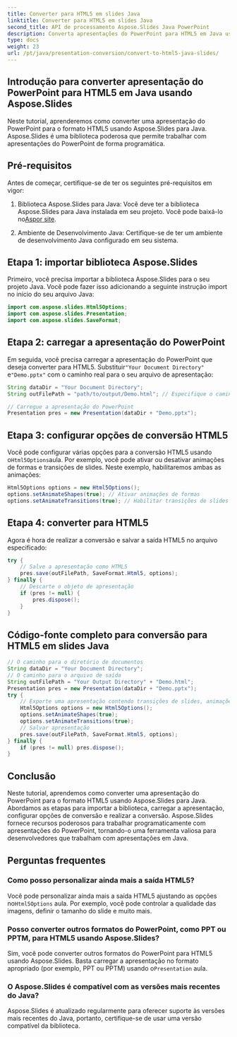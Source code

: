 ```yaml
---
title: Converter para HTML5 em slides Java
linktitle: Converter para HTML5 em slides Java
second_title: API de processamento Aspose.Slides Java PowerPoint
description: Converta apresentações do PowerPoint para HTML5 em Java usando Aspose.Slides. Aprenda a automatizar o processo de conversão com exemplos de código passo a passo.
type: docs
weight: 23
url: /pt/java/presentation-conversion/convert-to-html5-java-slides/
---
```


## Introdução para converter apresentação do PowerPoint para HTML5 em Java usando Aspose.Slides

Neste tutorial, aprenderemos como converter uma apresentação do PowerPoint para o formato HTML5 usando Aspose.Slides para Java. Aspose.Slides é uma biblioteca poderosa que permite trabalhar com apresentações do PowerPoint de forma programática.

## Pré-requisitos

Antes de começar, certifique-se de ter os seguintes pré-requisitos em vigor:

1.  Biblioteca Aspose.Slides para Java: Você deve ter a biblioteca Aspose.Slides para Java instalada em seu projeto. Você pode baixá-lo no[Aspor site](https://products.aspose.com/slides/java/).

2. Ambiente de Desenvolvimento Java: Certifique-se de ter um ambiente de desenvolvimento Java configurado em seu sistema.

## Etapa 1: importar biblioteca Aspose.Slides

Primeiro, você precisa importar a biblioteca Aspose.Slides para o seu projeto Java. Você pode fazer isso adicionando a seguinte instrução import no início do seu arquivo Java:

```java
import com.aspose.slides.Html5Options;
import com.aspose.slides.Presentation;
import com.aspose.slides.SaveFormat;
```

## Etapa 2: carregar a apresentação do PowerPoint

 Em seguida, você precisa carregar a apresentação do PowerPoint que deseja converter para HTML5. Substituir`"Your Document Directory"` e`"Demo.pptx"` com o caminho real para o seu arquivo de apresentação:

```java
String dataDir = "Your Document Directory";
String outFilePath = "path/to/output/Demo.html"; // Especifique o caminho onde deseja salvar a saída HTML5

// Carregue a apresentação do PowerPoint
Presentation pres = new Presentation(dataDir + "Demo.pptx");
```

## Etapa 3: configurar opções de conversão HTML5

 Você pode configurar várias opções para a conversão HTML5 usando o`Html5Options`aula. Por exemplo, você pode ativar ou desativar animações de formas e transições de slides. Neste exemplo, habilitaremos ambas as animações:

```java
Html5Options options = new Html5Options();
options.setAnimateShapes(true); // Ativar animações de formas
options.setAnimateTransitions(true); // Habilitar transições de slides
```

## Etapa 4: converter para HTML5

Agora é hora de realizar a conversão e salvar a saída HTML5 no arquivo especificado:

```java
try {
    // Salve a apresentação como HTML5
    pres.save(outFilePath, SaveFormat.Html5, options);
} finally {
    // Descarte o objeto de apresentação
    if (pres != null) {
        pres.dispose();
    }
}
```

## Código-fonte completo para conversão para HTML5 em slides Java

```java
// O caminho para o diretório de documentos
String dataDir = "Your Document Directory";
// O caminho para o arquivo de saída
String outFilePath = "Your Output Directory" + "Demo.html";
Presentation pres = new Presentation(dataDir + "Demo.pptx");
try {
	// Exporte uma apresentação contendo transições de slides, animações e animações de formas para HTML5
	Html5Options options = new Html5Options();
	options.setAnimateShapes(true);
	options.setAnimateTransitions(true);
	// Salvar apresentação
	pres.save(outFilePath, SaveFormat.Html5, options);
} finally {
	if (pres != null) pres.dispose();
}
```

## Conclusão

Neste tutorial, aprendemos como converter uma apresentação do PowerPoint para o formato HTML5 usando Aspose.Slides para Java. Abordamos as etapas para importar a biblioteca, carregar a apresentação, configurar opções de conversão e realizar a conversão. Aspose.Slides fornece recursos poderosos para trabalhar programaticamente com apresentações do PowerPoint, tornando-o uma ferramenta valiosa para desenvolvedores que trabalham com apresentações em Java.

## Perguntas frequentes

### Como posso personalizar ainda mais a saída HTML5?

Você pode personalizar ainda mais a saída HTML5 ajustando as opções no`Html5Options` aula. Por exemplo, você pode controlar a qualidade das imagens, definir o tamanho do slide e muito mais.

### Posso converter outros formatos do PowerPoint, como PPT ou PPTM, para HTML5 usando Aspose.Slides?

 Sim, você pode converter outros formatos do PowerPoint para HTML5 usando Aspose.Slides. Basta carregar a apresentação no formato apropriado (por exemplo, PPT ou PPTM) usando o`Presentation` aula.

### O Aspose.Slides é compatível com as versões mais recentes do Java?

Aspose.Slides é atualizado regularmente para oferecer suporte às versões mais recentes do Java, portanto, certifique-se de usar uma versão compatível da biblioteca.